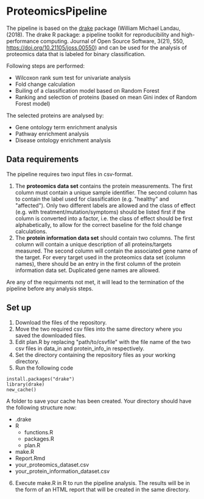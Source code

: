 # ProteomicsPipeline

The pipeline is based on the [drake](https://github.com/ropensci/drake) package (William Michael Landau, (2018). The drake R package: a pipeline toolkit for reproducibility and high-performance computing. Journal of Open Source Software, 3(21), 550, https://doi.org/10.21105/joss.00550) and can be used for the analysis of proteomics data that is labeled for binary classification.

Following steps are performed:
- Wilcoxon rank sum test for univariate analysis
- Fold change calculation
- Builing of a classification model based on Random Forest
- Ranking and selection of proteins (based on mean Gini index of Random Forest model)

The selected proteins are analysed by:
- Gene ontology term enrichment analysis
- Pathway enrichment analysis
- Disease ontology enrichment analysis

## Data requirements

The pipeline requires two input files in csv-format.
1. The **proteomics data set** contains the protein measurements. The first column must contain a unique sample identifier. The second column has to contain the label used for classification (e.g. "healthy" and "affected"). Only two different labels are allowed and the class of effect (e.g. with treatment/mutation/symptoms) should be listed first if the column is converted into a factor, i.e. the class of effect should be first alphabetically, to allow for the correct baseline for the fold change calculations.
2. The **protein information data set** should contain two columns. The first column will contain a unique description of all proteins/targets measured. The second column will contain the associated gene name of the target. For every target used in the proteomics data set (column names), there should be an entry in the first column of the protein information data set. Duplicated gene names are allowed.

Are any of the requirments not met, it will lead to the termination of the pipeline before any analysis steps.

## Set up

1. Download the files of the repository.
2. Move the two required csv files into the same directory where you saved the downloaded files.
3. Edit plan.R by replacing "path/to/csvfile" with the file name of the two csv files in data_in and protein_info_in respectively.
4. Set the directory containing the repository files as your working directory.
5. Run the following code
```
install.packages("drake")
library(drake)
new_cache()
```
A folder to save your cache has been created. Your directory should have the following structure now:
- .drake 
- R
  - functions.R
  - packages.R 
  - plan.R
- make.R
- Report.Rmd
- your_proteomics_dataset.csv
- your_protein_information_dataset.csv
6. Execute make.R in R to run the pipeline analysis. The results will be in the form of an HTML report that will be created in the same directory.
